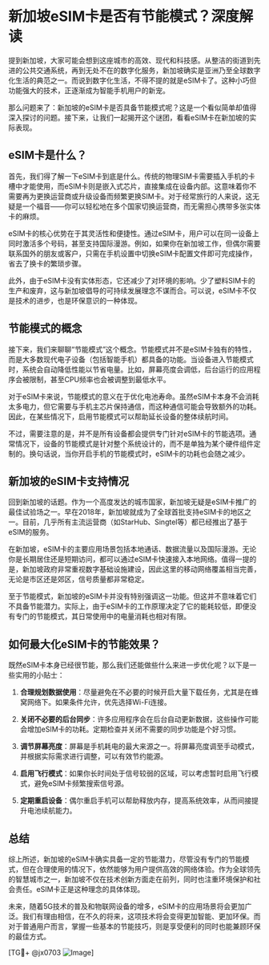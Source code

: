 # 新加坡eSIM卡是否有节能模式？深度解读

提到新加坡，大家可能会想到这座城市的高效、现代和科技感。从整洁的街道到先进的公共交通系统，再到无处不在的数字化服务，新加坡确实是亚洲乃至全球数字化生活的典范之一。而说到数字化生活，不得不提的就是eSIM卡了。这种小巧但功能强大的技术，正逐渐成为智能手机用户的新宠。

那么问题来了：新加坡的eSIM卡是否具备节能模式呢？这是一个看似简单却值得深入探讨的问题。接下来，让我们一起揭开这个谜团，看看eSIM卡在新加坡的实际表现。

## eSIM卡是什么？

首先，我们得了解一下eSIM卡到底是什么。传统的物理SIM卡需要插入手机的卡槽中才能使用，而eSIM卡则是嵌入式芯片，直接集成在设备内部。这意味着你不需要再为更换运营商或升级设备而频繁更换SIM卡。对于经常旅行的人来说，这无疑是一个福音——你可以轻松地在多个国家切换运营商，而无需担心携带多张实体卡的麻烦。

eSIM卡的核心优势在于其灵活性和便捷性。通过eSIM卡，用户可以在同一设备上同时激活多个号码，甚至支持国际漫游。例如，如果你在新加坡工作，但偶尔需要联系国外的朋友或客户，只需在手机设置中切换eSIM卡配置文件即可完成操作，省去了换卡的繁琐步骤。

此外，由于eSIM卡没有实体形态，它还减少了对环境的影响。少了塑料SIM卡的生产和废弃，这与新加坡倡导的可持续发展理念不谋而合。可以说，eSIM卡不仅是技术的进步，也是环保意识的一种体现。

## 节能模式的概念

接下来，我们来聊聊“节能模式”这个概念。节能模式并不是eSIM卡独有的特性，而是大多数现代电子设备（包括智能手机）都具备的功能。当设备进入节能模式时，系统会自动降低性能以节省电量。比如，屏幕亮度会调低，后台运行的应用程序会被限制，甚至CPU频率也会被调整到最低水平。

对于eSIM卡来说，节能模式的意义在于优化电池寿命。虽然eSIM卡本身不会消耗太多电力，但它需要与手机主芯片保持通信，而这种通信可能会导致额外的功耗。因此，在某些情况下，启用节能模式可以帮助延长设备的整体续航时间。

不过，需要注意的是，并不是所有设备都会提供专门针对eSIM卡的节能选项。通常情况下，设备的节能模式是针对整个系统设计的，而不是单独为某个硬件组件定制的。换句话说，当你开启手机的节能模式时，eSIM卡的功耗也会随之减少。

## 新加坡的eSIM卡支持情况

回到新加坡的话题。作为一个高度发达的城市国家，新加坡无疑是eSIM卡推广的最佳试验场之一。早在2018年，新加坡就成为了全球首批支持eSIM卡的地区之一。目前，几乎所有主流运营商（如StarHub、Singtel等）都已经推出了基于eSIM的服务。

在新加坡，eSIM卡的主要应用场景包括本地通话、数据流量以及国际漫游。无论你是长期居住还是短期访问，都可以通过eSIM卡快速接入本地网络。值得一提的是，新加坡政府非常重视数字基础设施建设，因此这里的移动网络覆盖相当完善，无论是市区还是郊区，信号质量都非常稳定。

至于节能模式，新加坡的eSIM卡并没有特别强调这一功能。但这并不意味着它们不具备节能潜力。实际上，由于eSIM卡的工作原理决定了它的能耗较低，即便没有专门的节能模式，其日常使用中的电量消耗也相对有限。

## 如何最大化eSIM卡的节能效果？

既然eSIM卡本身已经很节能，那么我们还能做些什么来进一步优化呢？以下是一些实用的小贴士：

1. **合理规划数据使用**：尽量避免在不必要的时候开启大量下载任务，尤其是在蜂窝网络下。如果条件允许，优先选择Wi-Fi连接。
   
2. **关闭不必要的后台同步**：许多应用程序会在后台自动更新数据，这些操作可能会增加eSIM卡的功耗。定期检查并关闭不需要的同步功能是个好习惯。
   
3. **调节屏幕亮度**：屏幕是手机耗电的最大来源之一。将屏幕亮度调至手动模式，并根据实际需求进行调整，可以有效节约能源。
   
4. **启用飞行模式**：如果你长时间处于信号较弱的区域，可以考虑暂时启用飞行模式，避免eSIM卡频繁搜索信号源。

5. **定期重启设备**：偶尔重启手机可以帮助释放内存，提高系统效率，从而间接提升电池续航能力。

## 总结

综上所述，新加坡的eSIM卡确实具备一定的节能潜力，尽管没有专门的节能模式，但在合理使用的情况下，依然能够为用户提供高效的网络体验。作为全球领先的智慧城市之一，新加坡不仅在技术创新方面走在前列，同时也注重环境保护和社会责任。eSIM卡正是这种理念的具体体现。

未来，随着5G技术的普及和物联网设备的增多，eSIM卡的应用场景将会更加广泛。我们有理由相信，在不久的将来，这项技术将会变得更加智能、更加环保。而对于普通用户而言，掌握一些基本的节能技巧，则是享受便利的同时也能兼顾环保的最佳方式。

[TG💪+ @jx0703 ![Image](https://github.com/user-attachments/assets/dbca1d08-cadb-493c-b0ec-ad6f7a83f270)]